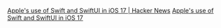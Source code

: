 
[Apple's use of Swift and SwiftUI in iOS 17 | Hacker News](https://news.ycombinator.com/item?id=37947772)
[Apple's use of Swift and SwiftUI in iOS 17](https://blog.timac.org/2023/1019-state-of-swift-and-swiftui-ios17/)
